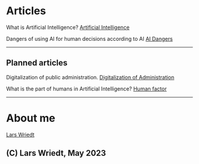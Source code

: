 
# Articles

What is Artificial Intelligence? [Artificial Intelligence](https://lwriedt.github.io/AI)

Dangers of using AI for human decisions according to AI [AI Dangers](https://lwriedt.github.io/ChatGPT_Text_on_AI_Dangers)

---

## Planned articles

Digitalization of public administration. [Digitalization of Administration](https://lwriedt.github.io/digital)

What is the part of humans in Artificial Intelligence? [Human factor](https://lwriedt.github.io/human_factor)

---

# About me

[Lars Wriedt](https://lwriedt.github.io/aboutme)

## (C) Lars Wriedt, May 2023

